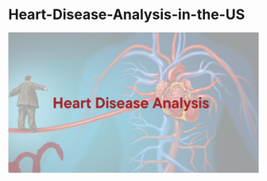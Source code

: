 # Heart-Disease-Analysis-in-the-US
![Heart Disease Analysis](https://github.com/RebeccaLee/Heart-Disease-Analysis-in-the-US/blob/main/1.png?raw=true)
